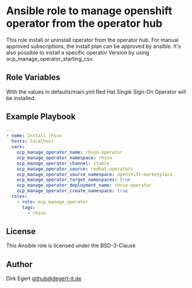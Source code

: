 Ansible role to manage openshift operator from the operator hub
================================================================

This role install or uninstall operator from the operator hub. For manual approved subscriptions, the install plan can be approved by ansible.
It's also possible to install a specific operator Version by using ocp_manage_operator_starting_csv.


Role Variables
--------------

With the values in defaults/main.yml Red Hat Single Sign-On Operator will be installed.

Example Playbook
----------------

```yaml
---
- name: Install rhsso
  hosts: localhost
  vars:
    ocp_manage_operator_name: rhsso-operator
    ocp_manage_operator_namespace: rhsso
    ocp_manage_operator_channel: stable
    ocp_manage_operator_source: redhat-operators
    ocp_manage_operator_source_namespace: openshift-marketplace
    ocp_manage_operator_target_namespaces: true
    ocp_manage_operator_deployment_name: rhsso-operator
    ocp_manage_operator_create_namespace: true
  roles:
    - role: ocp_manage_operator
      tags:
        - rhsso
```

License
-------

This Ansible role is licensed under the BSD-3-Clause

Author
------

Dirk Egert <github@degert-it.de>
